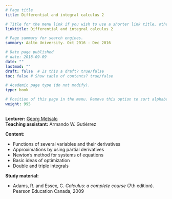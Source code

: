 ```yaml
---
# Page title
title: Differential and integral calculus 2   

# Title for the menu link if you wish to use a shorter link title, otherwise remove this option.
linktitle: Differential and integral calculus 2      

# Page summary for search engines.
summary: Aalto University. Oct 2016 - Dec 2016    

# Date page published
# date: 2018-09-09
date: ""
lastmod: ""
draft: false  # Is this a draft? true/false
toc: false # Show table of contents? true/false

# Academic page type (do not modify).
type: book

# Position of this page in the menu. Remove this option to sort alphabetically.
weight: 995
---
```


**Lecturer:** [Georg Metsalo](https://math.aalto.fi/en/people/georg.metsalo)      
**Teaching assistant:** Armando W. Gutiérrez      

**Content:**       
+ Functions of several variables and their derivatives    
+ Approximations by using partial derivatives   
+ Newton’s method for systems of equations    
+ Basic ideas of optimization   
+ Double and triple integrals       

**Study material:**   
+ Adams, R. and Essex, C. *Calculus: a complete course* (7th edition). Pearson Education Canada, 2009    
